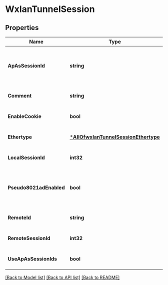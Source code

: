 # WxlanTunnelSession

## Properties
Name | Type | Description | Notes
------------ | ------------- | ------------- | -------------
**ApAsSessionId** | **string** | if &#x60;use_ap_as_session_ids&#x60;&#x3D;&#x3D;&#x60;true&#x60;, only apmac is supported right now. This is the name WLAN should use for wxtunnel_remote_id | [optional] [default to null]
**Comment** | **string** | optional, user-specified string for display purpose | [optional] [default to null]
**EnableCookie** | **bool** |  | [optional] [default to null]
**Ethertype** | [***AllOfwxlanTunnelSessionEthertype**](AllOfwxlanTunnelSessionEthertype.md) |  | [optional] [default to null]
**LocalSessionId** | **int32** | 1-2147483647 | [optional] [default to null]
**Pseudo8021adEnabled** | **bool** | optional. Enables the pseudo 802.1ad QinQ mode where the AP device drops the outer vlan tag (QinQ). This mode is useful when tunneling Mist AP’s to some aggregation routers. | [optional] [default to false]
**RemoteId** | **string** | remote-id of the session, has to be unique in the same tunnel | [optional] [default to null]
**RemoteSessionId** | **int32** | 1-2147483647 | [optional] [default to null]
**UseApAsSessionIds** | **bool** | whether to use AP (last 4 bytes of MAC currently) as session ids | [optional] [default to false]

[[Back to Model list]](../README.md#documentation-for-models) [[Back to API list]](../README.md#documentation-for-api-endpoints) [[Back to README]](../README.md)

